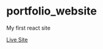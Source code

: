 # portfolio_website
My first react site 

[Live Site](https://aditya-web-dev.github.io/csb-ece686/)
